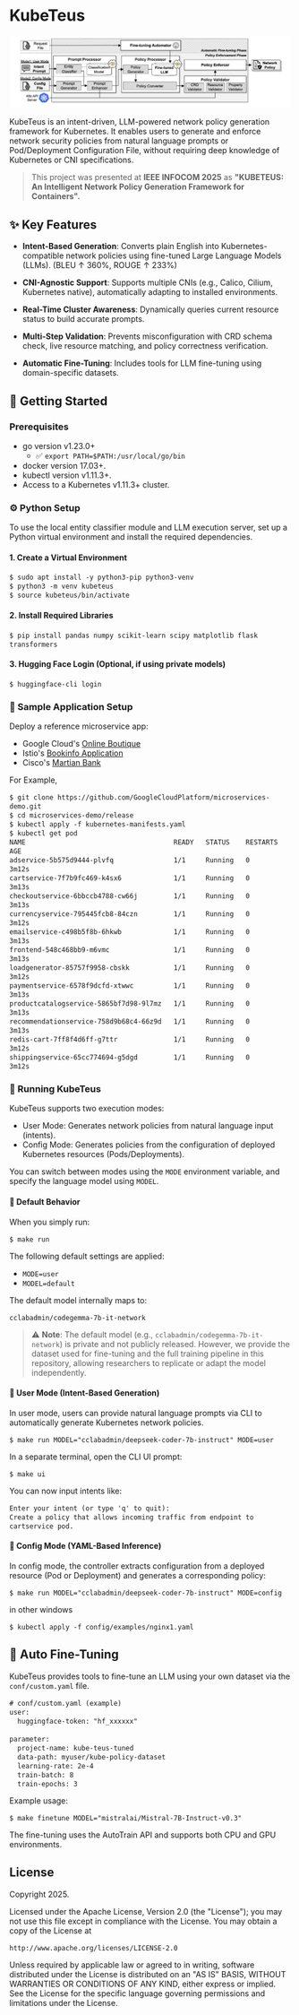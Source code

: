 # KubeTeus

![kubeteus overviews](./docs/img/kubeteus-overviews.png)

KubeTeus is an intent-driven, LLM-powered network policy generation framework for Kubernetes. It enables users to generate and enforce network security policies from natural language prompts or Pod/Deployment Configuration File, without requiring deep knowledge of Kubernetes or CNI specifications.

> This project was presented at **IEEE INFOCOM 2025** as 
**"KUBETEUS: An Intelligent Network Policy Generation Framework for Containers".**


## ✨ Key Features
- **Intent-Based Generation**: Converts plain English into Kubernetes-compatible network policies using fine-tuned Large Language Models (LLMs). (BLEU ↑ 360%, ROUGE ↑ 233%)

- **CNI-Agnostic Support**: Supports multiple CNIs (e.g., Calico, Cilium, Kubernetes native), automatically adapting to installed environments.

- **Real-Time Cluster Awareness**: Dynamically queries current resource status to build accurate prompts.

- **Multi-Step Validation**: Prevents misconfiguration with CRD schema check, live resource matching, and policy correctness verification.

- **Automatic Fine-Tuning**: Includes tools for LLM fine-tuning using domain-specific datasets.

## 🚀 Getting Started

### Prerequisites
- go version v1.23.0+
    - ✅ `export PATH=$PATH:/usr/local/go/bin`
- docker version 17.03+.
- kubectl version v1.11.3+.
- Access to a Kubernetes v1.11.3+ cluster.

### ⚙️ Python Setup
To use the local entity classifier module and LLM execution server, set up a Python virtual environment and install the required dependencies.

#### 1. Create a Virtual Environment
```
$ sudo apt install -y python3-pip python3-venv
$ python3 -m venv kubeteus
$ source kubeteus/bin/activate
```

#### 2. Install Required Libraries
```
$ pip install pandas numpy scikit-learn scipy matplotlib flask transformers
```

#### 3. Hugging Face Login (Optional, if using private models)
```
$ huggingface-cli login
```

### 🧪 Sample Application Setup
Deploy a reference microservice app: 
- Google Cloud's [Online Boutique](https://github.com/GoogleCloudPlatform/microservices-demo)
- Istio's [Bookinfo Application](https://github.com/istio/istio/blob/master/samples/bookinfo/README.md)
- Cisco's [Martian Bank](https://github.com/cisco-open/martian-bank-demo)

For Example, 
```
$ git clone https://github.com/GoogleCloudPlatform/microservices-demo.git
$ cd microservices-demo/release
$ kubectl apply -f kubernetes-manifests.yaml
$ kubectl get pod
NAME                                     READY   STATUS    RESTARTS   AGE
adservice-5b575d9444-plvfq               1/1     Running   0          3m12s
cartservice-7f7b9fc469-k4sx6             1/1     Running   0          3m13s
checkoutservice-6bbccb4788-cw66j         1/1     Running   0          3m13s
currencyservice-795445fcb8-84czn         1/1     Running   0          3m12s
emailservice-c498b5f8b-6hkwb             1/1     Running   0          3m13s
frontend-548c468bb9-m6vmc                1/1     Running   0          3m13s
loadgenerator-85757f9958-cbskk           1/1     Running   0          3m12s
paymentservice-6578f9dcfd-xtwwc          1/1     Running   0          3m13s
productcatalogservice-5865bf7d98-9l7mz   1/1     Running   0          3m13s
recommendationservice-758d9b68c4-66z9d   1/1     Running   0          3m13s
redis-cart-7ff8f4d6ff-g7ttr              1/1     Running   0          3m12s
shippingservice-65cc774694-g5dgd         1/1     Running   0          3m12s
```

### 🔄 Running KubeTeus
KubeTeus supports two execution modes:
- User Mode: Generates network policies from natural language input (intents).
- Config Mode: Generates policies from the configuration of deployed Kubernetes resources (Pods/Deployments).

You can switch between modes using the `MODE` environment variable, and specify the language model using `MODEL`.

#### 📌 Default Behavior
When you simply run:
```
$ make run
```

The following default settings are applied:
- `MODE=user`
- `MODEL=default`

The default model internally maps to:
```
cclabadmin/codegemma-7b-it-network
```
> ⚠️ **Note**: The default model (e.g., `cclabadmin/codegemma-7b-it-network`) is private and not publicly released. However, we provide the dataset used for fine-tuning and the full training pipeline in this repository, allowing researchers to replicate or adapt the model independently.


#### 🧩 User Mode (Intent-Based Generation)
In user mode, users can provide natural language prompts via CLI to automatically generate Kubernetes network policies.

```
$ make run MODEL="cclabadmin/deepseek-coder-7b-instruct" MODE=user
```
In a separate terminal, open the CLI UI prompt:
```
$ make ui
```
You can now input intents like:
```
Enter your intent (or type 'q' to quit): 
Create a policy that allows incoming traffic from endpoint to cartservice pod.
```

#### 🧩 Config Mode (YAML-Based Inference)
In config mode, the controller extracts configuration from a deployed resource (Pod or Deployment) and generates a corresponding policy:

```
$ make run MODEL="cclabadmin/deepseek-coder-7b-instruct" MODE=config
```
in other windows
```
$ kubectl apply -f config/examples/nginx1.yaml
```

## 🔧 Auto Fine-Tuning
KubeTeus provides tools to fine-tune an LLM using your own dataset via the `conf/custom.yaml` file.
```
# conf/custom.yaml (example)
user:
  huggingface-token: "hf_xxxxxx"

parameter:
  project-name: kube-teus-tuned
  data-path: myuser/kube-policy-dataset
  learning-rate: 2e-4
  train-batch: 8
  train-epochs: 3
```

Example usage:
```
$ make finetune MODEL="mistralai/Mistral-7B-Instruct-v0.3"
```

The fine-tuning uses the AutoTrain API and supports both CPU and GPU environments.


## License

Copyright 2025.

Licensed under the Apache License, Version 2.0 (the "License");
you may not use this file except in compliance with the License.
You may obtain a copy of the License at

    http://www.apache.org/licenses/LICENSE-2.0

Unless required by applicable law or agreed to in writing, software
distributed under the License is distributed on an "AS IS" BASIS,
WITHOUT WARRANTIES OR CONDITIONS OF ANY KIND, either express or implied.
See the License for the specific language governing permissions and
limitations under the License.

